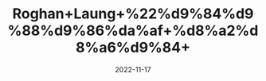---
title: 'Roghan+Laung+%22%d9%84%d9%88%d9%86%da%af+%d8%a2%d8%a6%d9%84+'
date: '2022-11-17' 
metatag: '' 
inventory: '0' 
draft: false 
# meta description 
shortDescripton: 'Clove+oil+has+been+used+for+easing+digestive+upset%2c+relieving+pain%2c+and+helping+with+respiratory+conditions.'
description: 'Oil+%22+%d8%b1%d9%88%d8%ba%d9%86+%22+%d8%aa%db%8c%d9%84'
longdescription: ''
tags: ''
brand: ''
subCategory: ''
sellCount: '0'
featured: True
# product Price
price: '70.0'
# Product Short Description
shortDescription: 'Clove+oil+has+been+used+for+easing+digestive+upset%2c+relieving+pain%2c+and+helping+with+respiratory+conditions.'
productID: '228574DD-F53C-ED11-996A-005056B3A416'
type: 'products'
category: 'Oil+%22+%d8%b1%d9%88%d8%ba%d9%86+%22+%d8%aa%db%8c%d9%84' 
thumnailproduct: 'https://eraconnect.blob.core.windows.net/product-images/aminsaddiquidawakhana/f168da2e-9e70-4461-bace-810e80e678c9.webp' 
images:
  - image: 'https://eraconnect.blob.core.windows.net/product-images/aminsaddiquidawakhana/f168da2e-9e70-4461-bace-810e80e678c9.webp'  
Variants:
---